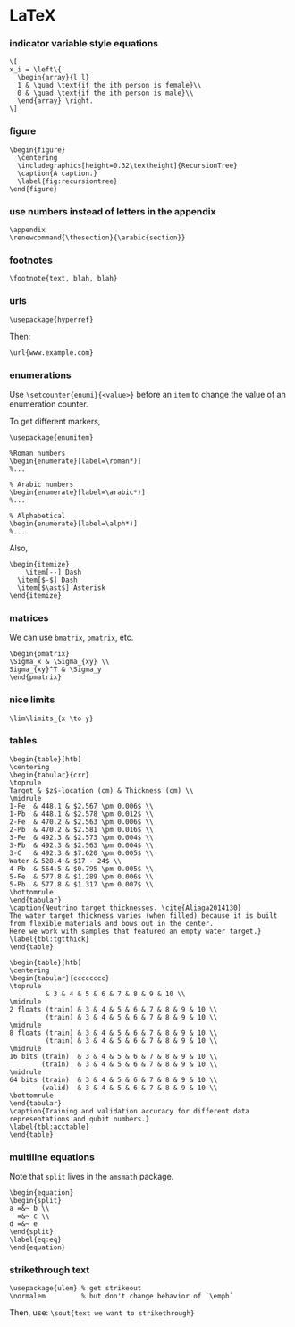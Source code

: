 # LaTeX

### indicator variable style equations

    \[
    x_i = \left\{
      \begin{array}{l l}
      1 & \quad \text{if the ith person is female}\\
      0 & \quad \text{if the ith person is male}\\
      \end{array} \right.
    \]

### figure

    \begin{figure}
      \centering
      \includegraphics[height=0.32\textheight]{RecursionTree}
      \caption{A caption.}
      \label{fig:recursiontree}
    \end{figure}

### use numbers instead of letters in the appendix

    \appendix
    \renewcommand{\thesection}{\arabic{section}}

### footnotes

    \footnote{text, blah, blah}

### urls

    \usepackage{hyperref}

Then:

    \url{www.example.com}

### enumerations

Use `\setcounter{enumi}{<value>}` before an `item` to change the value of an
enumeration counter.

To get different markers,

```
\usepackage{enumitem}

%Roman numbers
\begin{enumerate}[label=\roman*)]
%...

% Arabic numbers
\begin{enumerate}[label=\arabic*)]
%...

% Alphabetical
\begin{enumerate}[label=\alph*)]
%...
```

Also,

```
\begin{itemize}
	\item[--] Dash
  \item[$-$] Dash
  \item[$\ast$] Asterisk
\end{itemize}
```

### matrices

We can use `bmatrix`, `pmatrix`, etc.

    \begin{pmatrix}
    \Sigma_x & \Sigma_{xy} \\
    Sigma_{xy}^T & \Sigma_y
    \end{pmatrix}

### nice limits

    \lim\limits_{x \to y}

### tables

```
\begin{table}[htb]
\centering
\begin{tabular}{crr}
\toprule
Target & $z$-location (cm) & Thickness (cm) \\
\midrule
1-Fe  & 448.1 & $2.567 \pm 0.006$ \\
1-Pb  & 448.1 & $2.578 \pm 0.012$ \\
2-Fe  & 470.2 & $2.563 \pm 0.006$ \\
2-Pb  & 470.2 & $2.581 \pm 0.016$ \\
3-Fe  & 492.3 & $2.573 \pm 0.004$ \\
3-Pb  & 492.3 & $2.563 \pm 0.004$ \\
3-C   & 492.3 & $7.620 \pm 0.005$ \\
Water & 528.4 & $17 - 24$ \\
4-Pb  & 564.5 & $0.795 \pm 0.005$ \\
5-Fe  & 577.8 & $1.289 \pm 0.006$ \\
5-Pb  & 577.8 & $1.317 \pm 0.007$ \\
\bottomrule
\end{tabular}
\caption{Neutrino target thicknesses. \cite{Aliaga2014130}
The water target thickness varies (when filled) because it is built from flexible materials and bows out in the center.
Here we work with samples that featured an empty water target.}
\label{tbl:tgtthick}
\end{table}
```

```
\begin{table}[htb]
\centering
\begin{tabular}{cccccccc}
\toprule
         & 3 & 4 & 5 & 6 & 7 & 8 & 9 & 10 \\
\midrule
2 floats (train) & 3 & 4 & 5 & 6 & 7 & 8 & 9 & 10 \\
         (train) & 3 & 4 & 5 & 6 & 7 & 8 & 9 & 10 \\
\midrule
8 floats (train) & 3 & 4 & 5 & 6 & 7 & 8 & 9 & 10 \\
         (train) & 3 & 4 & 5 & 6 & 7 & 8 & 9 & 10 \\
\midrule
16 bits (train)  & 3 & 4 & 5 & 6 & 7 & 8 & 9 & 10 \\
        (train)  & 3 & 4 & 5 & 6 & 7 & 8 & 9 & 10 \\
\midrule
64 bits (train)  & 3 & 4 & 5 & 6 & 7 & 8 & 9 & 10 \\
        (valid)  & 3 & 4 & 5 & 6 & 7 & 8 & 9 & 10 \\
\bottomrule
\end{tabular}
\caption{Training and validation accuracy for different data representations and qubit numbers.}
\label{tbl:acctable}
\end{table}
```

### multiline equations

Note that `split` lives in the `amsmath` package.

```
\begin{equation}
\begin{split}
a =&~ b \\
  =&~ c \\
d =&~ e
\end{split}
\label{eq:eq}
\end{equation}
```

### strikethrough text

```
\usepackage{ulem} % get strikeout
\normalem         % but don't change behavior of `\emph`
```

Then, use: `\sout{text we want to strikethrough}`
